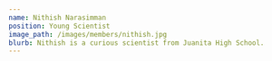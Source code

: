 ```yaml
---
name: Nithish Narasimman
position: Young Scientist
image_path: /images/members/nithish.jpg
blurb: Nithish is a curious scientist from Juanita High School.
---
```

